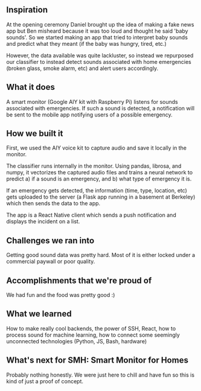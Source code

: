 ## Inspiration
At the opening ceremony Daniel brought up the idea of making a fake news app but Ben misheard because it was too loud and thought he said 'baby sounds'. So we started making an app that tried to interpret baby sounds and predict what they meant (if the baby was hungry, tired, etc.)

However, the data available was quite lackluster, so instead we repurposed our classifier to instead detect sounds associated with home emergencies (broken glass, smoke alarm, etc) and alert users accordingly.

## What it does
A smart monitor (Google AIY kit with Raspberry Pi) listens for sounds associated with emergencies. If such a sound is detected, a notification will be sent to the mobile app notifying users of a possible emergency.

## How we built it
First, we used the AIY voice kit to capture audio and save it locally in the monitor.

The classifier runs internally in the monitor. Using pandas, librosa, and numpy, it vectorizes the captured audio files and trains a neural network to predict a) if a sound is an emergency, and b) what type of emergency it is.

If an emergency gets detected, the information (time, type, location, etc) gets uploaded to the server (a Flask app running in a basement at Berkeley) which then sends the data to the app.

The app is a React Native client which sends a push notification and displays the incident on a list.

## Challenges we ran into
Getting good sound data was pretty hard. Most of it is either locked under a commercial paywall or poor quality.

## Accomplishments that we're proud of
We had fun and the food was pretty good :)

## What we learned
How to make really cool backends, the power of SSH, React, how to process sound for machine learning, how to connect some seemingly unconnected technologies (Python, JS, Bash, hardware)

## What's next for SMH: Smart Monitor for Homes
Probably nothing honestly. We were just here to chill and have fun so this is kind of just a proof of concept.
